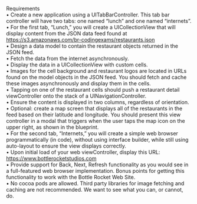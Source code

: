 Requirements  
• Create a new application using a UITabBarController. This tab bar controller will have two tabs: one named “lunch” and one named “internets”.  
• For the first tab, “Lunch,” you will create a UICollectionView that will display content from the JSON data feed found at https://s3.amazonaws.com/br-codingexams/restaurants.json  
• Design a data model to contain the restaurant objects returned in the JSON feed.  
• Fetch the data from the internet asynchronously.  
• Display the data in a UICollectionView with custom cells.  
• Images for the cell background and restaurant logos are located in URLs found on the model objects in
the JSON feed. You should fetch and cache these images asynchronously and display them in the cells.  
• Tapping on one of the restaurant cells should push a restaurant detail viewController onto the stack of a UINavigationController.  
• Ensure the content is displayed in two columns, regardless of orientation.  
• Optional: create a map screen that displays all of the restaurants in the feed based on their latitude and longitude. You should present this view controller in a modal that triggers when the user taps the map icon on the upper right, as shown in the blueprint.  
• For the second tab, “Internets,” you will create a simple web browser programmatically (in code), without using interface builder, while still using auto-layout to ensure the view displays correctly.  
• Upon initial load of your web viewController, display this URL: https://www.bottlerocketstudios.com  
• Provide support for Back, Next, Refresh functionality as you would see in a full-featured web browser
implementation. Bonus points for getting this functionality to work with the Bottle Rocket Web Site.  
• No cocoa pods are allowed. Third party libraries for image fetching and caching are not recommended. We want to see what you can, or cannot, do.  
